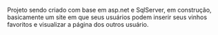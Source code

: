 Projeto sendo criado com base em asp.net e SqlServer, em construção, basicamente um site em que seus usuários podem inserir seus vinhos favoritos e visualizar a página dos outros usuário.
